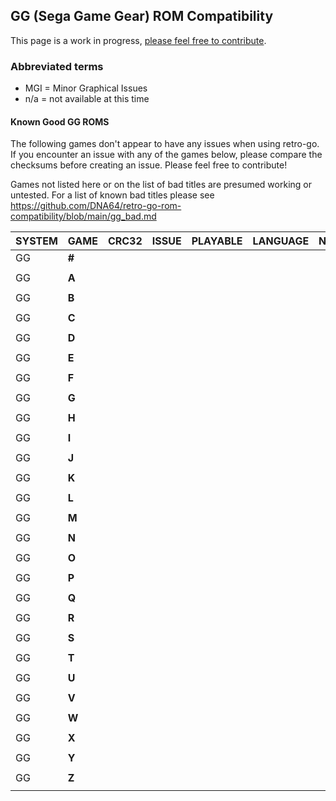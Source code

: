## GG (Sega Game Gear) ROM Compatibility 

This page is a work in progress, [please feel free to contribute](https://github.com/DNA64/retro-go-rom-compatibility/tree/main).

### Abbreviated terms

- MGI = Minor Graphical Issues
- n/a = not available at this time

#### Known Good GG ROMS

The following games don't appear to have any issues when using retro-go. If you encounter an issue with any of the games below, please compare the checksums before creating an issue. Please feel free to contribute!

Games not listed here or on the list of bad titles are presumed working or untested. For a list of known bad titles
please see https://github.com/DNA64/retro-go-rom-compatibility/blob/main/gg_bad.md


|SYSTEM|GAME|CRC32|ISSUE|PLAYABLE|LANGUAGE|NOTES
|-|-|-|-|-|-|-|
|GG|**#**|||||
|||||||
|GG|**A**|||||
|||||||
|GG|**B**|||||
|||||||
|GG|**C**|||||
|||||||
|GG|**D**|||||
|||||||
|GG|**E**|||||
|||||||
|GG|**F**|||||
|||||||
|GG|**G**|||||
|||||||
|GG|**H**|||||
|||||||
|GG|**I**|||||
|||||||
|GG|**J**|||||
|||||||
|GG|**K**|||||
|||||||
|GG|**L**|||||
|||||||
|GG|**M**|||||
|||||||
|GG|**N**|||||
|||||||
|GG|**O**|||||
|||||||
|GG|**P**|||||
|||||||
|GG|**Q**|||||
|||||||
|GG|**R**|||||
|||||||
|GG|**S**|||||
|||||||
|GG|**T**|||||
|||||||
|GG|**U**|||||
|||||||
|GG|**V**|||||
|||||||
|GG|**W**|||||
|||||||
|GG|**X**|||||
|||||||
|GG|**Y**|||||
|||||||
|GG|**Z**|||||
|||||||

